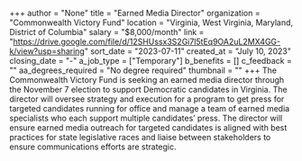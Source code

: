 +++
author = "None"
title = "Earned Media Director"
organization = "Commonwealth Victory Fund"
location = "Virginia, West Virginia, Maryland, District of Columbia"
salary = "$8,000/month"
link = "https://drive.google.com/file/d/12SHUssx3S2Gi7l5tEq9OA2uL2MX4GG-k/view?usp=sharing"
sort_date = "2023-07-11"
created_at = "July 10, 2023"
closing_date = "-"
a_job_type = ["Temporary"]
b_benefits = []
c_feedback = ""
aa_degrees_required = "No degree required"
thumbnail = ""
+++
The Commonwealth Victory Fund is seeking an earned media director through the November 7 election to support Democratic candidates in Virginia. The director will oversee strategy and execution for a program to get press for targeted candidates running for office and  manage a team of earned media specialists who each support multiple candidates’ press. The director will ensure earned media outreach for targeted candidates is aligned with best practices for state legislative races and liaise between stakeholders to ensure communications efforts are strategic. 
